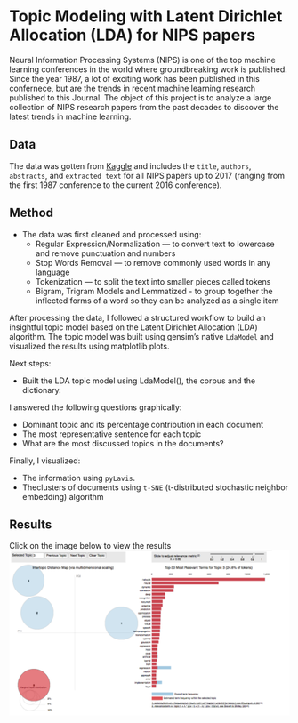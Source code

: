 # Topic Modeling with Latent Dirichlet Allocation (LDA) for NIPS papers

Neural Information Processing Systems (NIPS) is one of the top machine learning conferences in the world where groundbreaking work is published. Since the year 1987, a lot of exciting work has been published in this confernece, but are the trends in recent machine learning research published to this Journal. The object of this project is to analyze a large collection of NIPS research papers from the past decades to discover the latest trends in machine learning.

## Data 
The data was gotten from  [Kaggle](https://www.kaggle.com/benhamner/nips-papers) and includes the `title`, `authors`, `abstracts`, and `extracted text` for all NIPS papers up to 2017 (ranging from the first 1987 conference to the current 2016 conference).

## Method
- The data was first cleaned and processed using:
  - Regular Expression/Normalization — to convert text to lowercase and remove punctuation and numbers
  - Stop Words Removal — to remove commonly used words in any language
  - Tokenization — to split the text into smaller pieces called tokens
  - Bigram, Trigram Models and Lemmatized - to group together the inflected forms of a word so they can be analyzed as a single item
  
After processing the data, I followed a structured workflow to build an insightful topic model based on the Latent Dirichlet Allocation (LDA) algorithm. The topic model was built using gensim’s native `LdaModel` and visualized the results using matplotlib plots.

Next steps:
- Built the LDA topic model using LdaModel(), the corpus and the dictionary.

I answered the following questions graphically:
- Dominant topic and its percentage contribution in each document
- The most representative sentence for each topic
- What are the most discussed topics in the documents?

Finally, I visualized:
- The information using `pyLavis`.
- Theclusters of documents using `t-SNE` (t-distributed stochastic neighbor embedding) algorithm

## Results
Click on the image below to view the results 
<a href="https://nbviewer.jupyter.org/github/LotaIbe/topic-modeling-nips/blob/master/Topic%20Modeling%20-%20NIPS%20papers.ipynb#topic=3&lambda=0.83&term="><img src="images/pyldavis.png"> 




